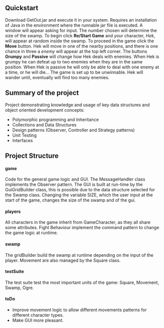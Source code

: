 ## Quickstart
Download GetOut.jar and execute it in your system. Requires an installation of Java in the environment where the runnable jar file is executed.
A window will appear asking for input. The number chosen will determine the size of the swamp. To begin click **Re/Start Game** and your character, *Hek*, will appear at random inside the swamp. 
To proceed in the game click the **Move** button. Hek will move in one of the nearby positions, and there is one chance in three a *enemy* will appear at the top left corner. The buttons **Grumpy** and **Passive** will change how Hek deals with enemies. When Hek is grumpy he can defeat up to two enemies when they are in the same position. When Hek is passive he will only be able to deal with one enemy at a time, or he will die... 
The game is set up to be unwinnable. Hek will wander until, eventually will find too many enemies. 

## Summary of the project
Project demonstrating knowledge and usage of key data structures and object oriented development concepts:
- Polymorphic programming and Inheritance
- Collections and Data Structures   
- Design patterns (Observer, Controller and Strategy patterns)
- Unit Testing
- Interfaces

## Project Structure

#### game
Code for the general game logic and GUI. The MessageHandler class implements the Observer pattern.
The GUI is built at run-time by the GuiGridBuilder class, this is possible due to the data structure selected for the Swamp class.
Changing the variable SIZE, which the user input at the start of the game, changes the size of the swamp and of the gui. 

#### players
All characters in the game inherit from GameCharacter, as they all share some attributes.
Fight Behaviour implement the command pattern to change the game logic at runtime.

#### swamp
The gridBuilder build the swamp at runtime depending on the input of the player. Movement are also managed by the Square class.

#### testSuite
The test suite test the most important units of the game: Square, Movement, Swamp, Ogre.

#### toDo
- Improve movement logic to allow different movements patterns for different character types.
- Make GUI more pleasant.



